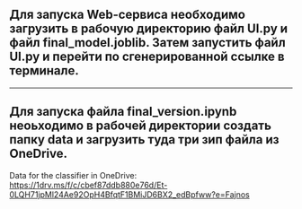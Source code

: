 ## Для запуска Web-сервиса необходимо загрузить в рабочую директорию файл UI.py и файл final_model.joblib. Затем запустить файл UI.py и перейти по сгенерированной ссылке в терминале.
---
## Для запуска файла final_version.ipynb неоьходимо в рабочей директории создать папку data и загрузить туда три зип файла из OneDrive.
Data for the classifier in OneDrive: https://1drv.ms/f/c/cbef87ddb880e76d/Et-0LQH71jpMl24Ae92OpH4BfqtF1BMiJD6BX2_edBpfww?e=Fajnos
